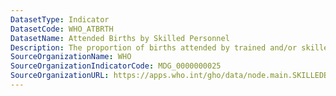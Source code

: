 ```yaml
---
DatasetType: Indicator
DatasetCode: WHO_ATBRTH
DatasetName: Attended Births by Skilled Personnel
Description: The proportion of births attended by trained and/or skilled health personnel.
SourceOrganizationName: WHO
SourceOrganizationIndicatorCode: MDG_0000000025
SourceOrganizationURL: https://apps.who.int/gho/data/node.main.SKILLEDBIRTHATTENDANTS?lang=en
---
```


